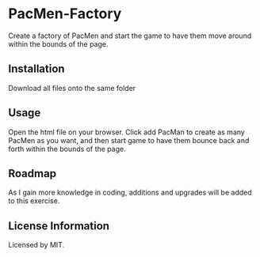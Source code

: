 # PacMen-Factory
Create a factory of PacMen and start the game to have them move around within the bounds of the page.

## Installation
Download all files onto the same folder

## Usage
Open the html file on your browser. Click add PacMan to create as many PacMen as you want, and then start game to have them bounce back and forth within the bounds of the page.

## Roadmap
As I gain more knowledge in coding, additions and upgrades will be added to this exercise.

## License Information
Licensed by MIT.

